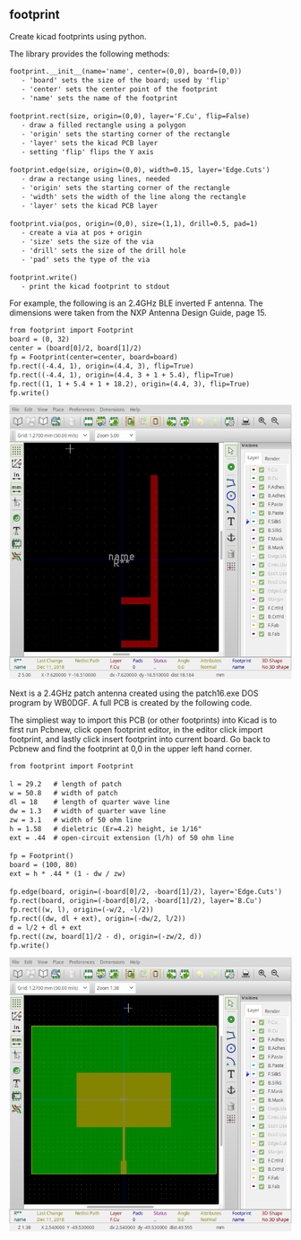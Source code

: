 
## footprint

Create kicad footprints using python.

The library provides the following methods:

```
footprint.__init__(name='name', center=(0,0), board=(0,0))
   - 'board' sets the size of the board; used by 'flip'
   - 'center' sets the center point of the footprint
   - 'name' sets the name of the footprint

footprint.rect(size, origin=(0,0), layer='F.Cu', flip=False)
   - draw a filled rectangle using a polygon
   - 'origin' sets the starting corner of the rectangle
   - 'layer' sets the kicad PCB layer 
   - setting 'flip' flips the Y axis

footprint.edge(size, origin=(0,0), width=0.15, layer='Edge.Cuts')
   - draw a rectange using lines, needed 
   - 'origin' sets the starting corner of the rectangle
   - 'width' sets the width of the line along the rectangle
   - 'layer' sets the kicad PCB layer 

footprint.via(pos, origin=(0,0), size=(1,1), drill=0.5, pad=1)
   - create a via at pos + origin
   - 'size' sets the size of the via
   - 'drill' sets the size of the drill hole
   - 'pad' sets the type of the via

footprint.write()
   - print the kicad footprint to stdout

```

For example, the following is an 2.4GHz BLE inverted F antenna.  The dimensions
were taken from the NXP Antenna Design Guide, page 15.

```
from footprint import Footprint
board = (0, 32)
center = (board[0]/2, board[1]/2)
fp = Footprint(center=center, board=board)
fp.rect((-4.4, 1), origin=(4.4, 3), flip=True)
fp.rect((-4.4, 1), origin=(4.4, 3 + 1 + 5.4), flip=True)
fp.rect((1, 1 + 5.4 + 1 + 18.2), origin=(4.4, 3), flip=True)
fp.write()
```
![](invertedf.png)

Next is a 2.4GHz patch antenna created using
the patch16.exe DOS program by WB0DGF.  A full PCB
is created by the following code.  

The simpliest way
to import this PCB (or other footprints) into Kicad
is to first run Pcbnew, click open footprint
editor, in the editor click import footprint, and
lastly click insert footprint into current board.
Go back to Pcbnew and find the footprint at 0,0 in the 
upper left hand corner. 

```
from footprint import Footprint

l = 29.2   # length of patch
w = 50.8   # width of patch
dl = 18    # length of quarter wave line
dw = 1.3   # width of quarter wave line
zw = 3.1   # width of 50 ohm line
h = 1.58   # dieletric (Er=4.2) height, ie 1/16"
ext = .44  # open-circuit extension (l/h) of 50 ohm line

fp = Footprint()
board = (100, 80)
ext = h * .44 * (1 - dw / zw) 

fp.edge(board, origin=(-board[0]/2, -board[1]/2), layer='Edge.Cuts')
fp.rect(board, origin=(-board[0]/2, -board[1]/2), layer='B.Cu')
fp.rect((w, l), origin=(-w/2, -l/2))
fp.rect((dw, dl + ext), origin=(-dw/2, l/2))
d = l/2 + dl + ext 
fp.rect((zw, board[1]/2 - d), origin=(-zw/2, d))
fp.write()
```
![](patch.png)





